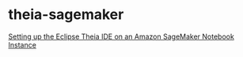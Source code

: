 # theia-sagemaker

[Setting up the Eclipse Theia IDE on an Amazon SageMaker Notebook Instance](https://medium.com/swlh/setting-up-the-eclipse-theia-ide-on-an-amazon-sagemaker-notebook-instance-86d491a3a801)